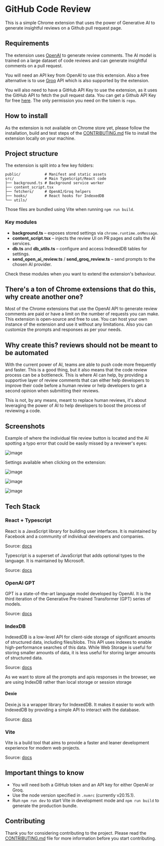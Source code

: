 # GitHub Code Review

This is a simple Chrome extension that uses the power of Generative AI to generate insightful reviews on a Github pull request page.

## Requirements

The extension uses [OpenAI](https://beta.openai.com/docs/) to generate review comments. The AI model is trained on a large dataset of code reviews and can generate insightful comments on a pull request.

You will need an API key from OpenAI to use this extension. Also a free alternative is to use [Groq](https://groq.com/) API which is also supported by the extension.

You will also need to have a GitHub API Key to use the extension, as it uses the GitHub API to fetch the pull request data. You can get a Github API Key for free [here](https://github.com/settings/tokens). The only permission you need on the token is `repo`.

## How to install

As the extension is not available on Chrome store yet, please follow the installation, build and test steps of the [CONTRIBUTING.md](CONTRIBUTING.md) file to install the extension locally on your machine.

## Project structure

The extension is split into a few key folders:

```
public/           # Manifest and static assets
src/              # Main TypeScript/React code
├── background.ts # Background service worker
├── content_script.tsx
├── fetchers/     # OpenAI/Groq helpers
├── hooks/        # React hooks for IndexedDB
└── utils/
```

Those files are bundled using Vite when running `npm run build`.

### Key modules

- **background.ts** – exposes stored settings via `chrome.runtime.onMessage`.
- **content_script.tsx** – injects the review UI on PR pages and calls the AI services.
- **db.ts** and **db_utils.ts** – configure and access IndexedDB tables for settings.
- **send_open_ai_review.ts** / **send_groq_review.ts** – send prompts to the chosen AI provider.

Check these modules when you want to extend the extension's behaviour.

## There's a ton of Chrome extensions that do this, why create another one?

Most of the Chrome extensions that use the OpenAI API to generate review comments are paid or have a limit on the number of requests you can make. This extension is open-source and free to use. You can host your own instance of the extension and use it without any limitations. Also you can customize the prompts and responses as per your needs.

## Why create this? reviews should not be meant to be automated

With the current power of AI, teams are able to push code more frequently and faster. This is a good thing, but it also means that the code review process can be a bottleneck. This is where AI can help, by providing a supportive layer of review comments that can either help developers to improve their code before a human review or help developers to get a second opinion when submitting their reviews.

This is not, by any means, meant to replace human reviews, it's about leveraging the power of AI to help developers to boost the process of reviewing a code.

## Screenshots

Example of where the individual file review button is located and the AI spotting a typo error that could be easily missed by a reviewer's eyes:

![image](https://github.com/user-attachments/assets/07789268-2f2a-4339-922d-eb256c47ef06)

Settings available when clicking on the extension:

![image](https://github.com/user-attachments/assets/c1adc4ed-ef79-4f0c-a7af-0b77ca70b350)

![image](https://github.com/user-attachments/assets/d8251ab5-bfe5-407f-be19-219fdff515a5)

![image](https://github.com/user-attachments/assets/5bd6dfeb-f6f7-4e9b-9b7f-02e2e3df6366)

## Tech Stack

### React + Typescript

React is a JavaScript library for building user interfaces. It is maintained by Facebook and a community of individual developers and companies.

Source: [docs](https://reactjs.org/)

Typescript is a superset of JavaScript that adds optional types to the language. It is maintained by Microsoft.

Source: [docs](https://www.typescriptlang.org/)

### OpenAI GPT

GPT is a state-of-the-art language model developed by OpenAI. It is the third iteration of the Generative Pre-trained Transformer (GPT) series of models.

Source: [docs](https://beta.openai.com/docs/)

### IndexDB

IndexedDB is a low-level API for client-side storage of significant amounts of structured data, including files/blobs. This API uses indexes to enable high-performance searches of this data. While Web Storage is useful for storing smaller amounts of data, it is less useful for storing larger amounts of structured data.

Source: [docs](https://developer.mozilla.org/en-US/docs/Web/API/IndexedDB_API)

As we want to store all the prompts and apis responses in the browser, we are using IndexDB rather than local storage or session storage

#### Dexie

Dexie.js is a wrapper library for IndexedDB. It makes it easier to work with IndexedDB by providing a simple API to interact with the database.

Source: [docs](https://dexie.org/)

### Vite

Vite is a build tool that aims to provide a faster and leaner development experience for modern web projects.

Source: [docs](https://vitejs.dev/)

## Important things to know

- You will need both a GitHub token and an API key for either OpenAI or Groq.
- Use the node version specified in `.nvmrc` (currently v20.15.1).
- Run `npm run dev` to start Vite in development mode and `npm run build` to generate the production bundle.

## Contributing

Thank you for considering contributing to the project. Please read the [CONTRIBUTING.md](CONTRIBUTING.md) file for more information before you start contributing.
